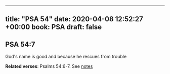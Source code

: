 
---
title: "PSA 54"
date: 2020-04-08 12:52:27 +00:00
book: PSA
draft: false
---

## PSA 54:7

God's name is good and because he rescues from trouble

**Related verses**: Psalms 54:6-7. See [notes](https://my.bible.com/notes/3403210849975525420)

